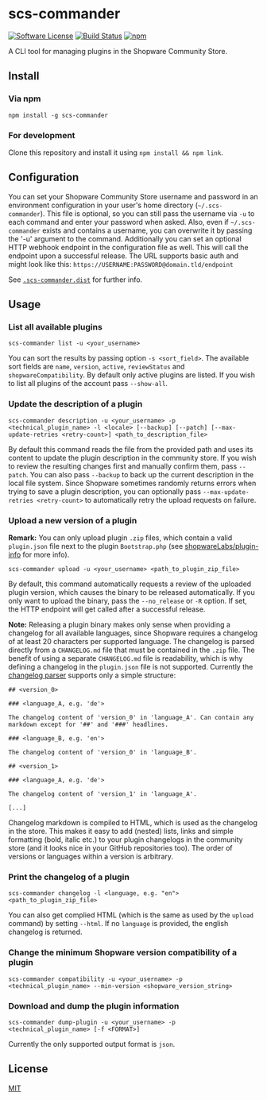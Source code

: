 # scs-commander

[![Software License](https://img.shields.io/badge/license-MIT-brightgreen.svg?style=flat-square)](LICENSE) [![Build Status](https://img.shields.io/travis/VIISON/scs-commander.svg?style=flat-square)](https://travis-ci.org/VIISON/scs-commander) [![npm](https://img.shields.io/npm/v/scs-commander.svg?style=flat-square)](https://www.npmjs.com/package/scs-commander)

A CLI tool for managing plugins in the Shopware Community Store.

## Install

### Via npm

`npm install -g scs-commander`

### For development

Clone this repository and install it using `npm install && npm link`.

## Configuration

You can set your Shopware Community Store username and password in an environment configuration in your user's home directory (`~/.scs-commander`). This file is optional, so you can still pass the username via `-u` to each command and enter your password when asked. Also, even if `~/.scs-commander` exists and contains a username, you can overwrite it by passing the '-u' argument to the command.
Additionally you can set an optional HTTP webhook endpoint in the configuration file as well. This will call the endpoint upon a successful release. The URL supports basic auth and might look like this: `https://USERNAME:PASSWORD@domain.tld/endpoint`

See [`.scs-commander.dist`](https://github.com/VIISON/scs-commander/blob/master/.scs-commander.dist) for further info.

## Usage

### List all available plugins

`scs-commander list -u <your_username>`

You can sort the results by passing option `-s <sort_field>`. The available sort fields are `name`, `version`, `active`, `reviewStatus` and `shopwareCompatibility`. By default only active plugins are listed. If you wish to list all plugins of the account pass `--show-all`.

### Update the description of a plugin

`scs-commander description -u <your_username> -p <technical_plugin_name> -l <locale> [--backup] [--patch] [--max-update-retries <retry-count>] <path_to_description_file>`

By default this command reads the file from the provided path and uses its content to update the plugin description in the community store. If you wish to review the resulting changes first and manually confirm them, pass `--patch`. You can also pass `--backup` to back up the current description in the local file system. Since Shopware sometimes randomly returns errors when trying to save a plugin description, you can optionally pass `--max-update-retries <retry-count>` to automatically retry the upload requests on failure.

### Upload a new version of a plugin

**Remark:** You can only upload plugin `.zip` files, which contain a valid `plugin.json` file next to the plugin `Bootstrap.php` (see [shopwareLabs/plugin-info](https://github.com/shopwareLabs/plugin-info) for more info).

`scs-commander upload -u <your_username> <path_to_plugin_zip_file>`

By default, this command automatically requests a review of the uploaded plugin version, which causes the binary to be released automatically. If you only want to upload the binary, pass the `--no_release` or `-R` option.
If set, the HTTP endpoint will get called after a successful release.

**Note:** Releasing a plugin binary makes only sense when providing a changelog for all available languages, since Shopware requires a changelog of at least 20 characters per supported language. The changelog is parsed directly from a `CHANGELOG.md` file that must be contained in the `.zip` file. The benefit of using a separate `CHANGELOG.md` file is readability, which is why defining a changelog in the `plugin.json` file is not supported. Currently the [changelog parser](https://github.com/VIISON/scs-commander/blob/master/lib/plugin_changelog_parser.js) supports only a simple structure:

```
## <version_0>

### <language_A, e.g. 'de'>

The changelog content of 'version_0' in 'language_A'. Can contain any markdown except for '##' and '###' headlines.

### <language_B, e.g. 'en'>

The changelog content of 'version_0' in 'language_B'.

## <version_1>

### <language_A, e.g. 'de'>

The changelog content of 'version_1' in 'language_A'.

[...]
```

Changelog markdown is compiled to HTML, which is used as the changelog in the store. This makes it easy to add (nested) lists, links and simple formatting (bold, italic etc.) to your plugin changelogs in the community store (and it looks nice in your GitHub repositories too). The order of versions or languages within a version is arbitrary.

### Print the changelog of a plugin

`scs-commander changelog -l <language, e.g. "en"> <path_to_plugin_zip_file>`

You can also get complied HTML (which is the same as used by the `upload` command) by setting `--html`. If no `language` is provided, the english changelog is returned.

### Change the minimum Shopware version compatibility of a plugin

`scs-commander compatibility -u <your_username> -p <technical_plugin_name> --min-version <shopware_version_string>`

### Download and dump the plugin information

`scs-commander dump-plugin -u <your_username> -p <technical_plugin_name> [-f <FORMAT>]`

Currently the only supported output format is `json`.

## License

[MIT](https://github.com/VIISON/scs-commander/blob/master/LICENSE)
